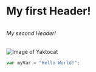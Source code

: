 # <h1> My first Header!
###### <h6> My second Header!
![Image of Yaktocat](https://octodex.github.com/images/yaktocat.png)

```javascript
var myVar = "Hello World!";
```
